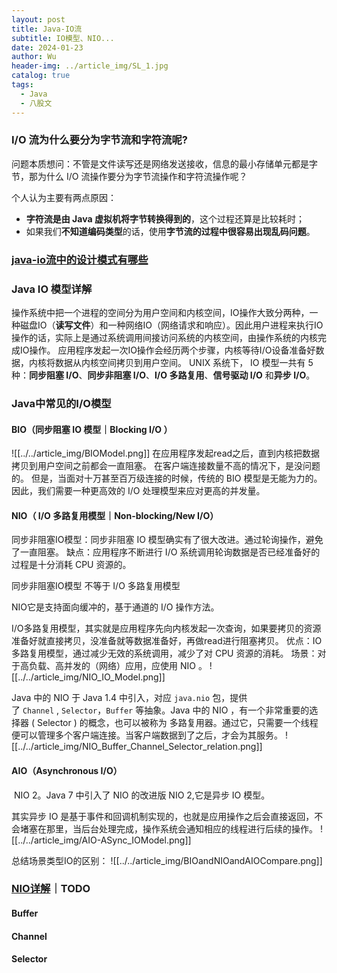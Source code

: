 ```yaml
---
layout: post
title: Java-IO流
subtitle: IO模型、NIO...
date: 2024-01-23
author: Wu
header-img: ../article_img/SL_1.jpg
catalog: true
tags:
  - Java
  - 八股文
---
```


###  I/O 流为什么要分为字节流和字符流呢?

问题本质想问：不管是文件读写还是网络发送接收，信息的最小存储单元都是字节，那为什么 I/O 流操作要分为字节流操作和字符流操作呢？

个人认为主要有两点原因：

- **字符流是由 Java 虚拟机将字节转换得到的**，这个过程还算是比较耗时；
- 如果我们**不知道编码类型**的话，使用**字节流的过程中很容易出现乱码问题**。

### [java-io流中的设计模式有哪些](https://javaguide.cn/java/io/io-design-patterns.html)

###  Java IO 模型详解
操作系统中把一个进程的空间分为用户空间和内核空间，IO操作大致分两种，一种磁盘IO（**读写文件**）和一种网络IO（网络请求和响应）。因此用户进程来执行IO操作的话，实际上是通过系统调用间接访问系统的内核空间，由操作系统的内核完成IO操作。
应用程序发起一次IO操作会经历两个步骤，内核等待I/O设备准备好数据，内核将数据从内核空间拷贝到用户空间。
UNIX 系统下， IO 模型一共有 5 种：**同步阻塞 I/O**、**同步非阻塞 I/O**、**I/O 多路复用**、**信号驱动 I/O** 和**异步 I/O**。
### Java中常见的I/O模型
#### BIO（**同步阻塞 IO 模型｜Blocking I/O** ）
![[../../article_img/BIOModel.png]]
在应用程序发起read之后，直到内核把数据拷贝到用户空间之前都会一直阻塞。
在客户端连接数量不高的情况下，是没问题的。
但是，当面对十万甚至百万级连接的时候，传统的 BIO 模型是无能为力的。因此，我们需要一种更高效的 I/O 处理模型来应对更高的并发量。

#### NIO（ I/O 多路复用模型｜Non-blocking/New I/O）

同步非阻塞IO模型：同步非阻塞 IO 模型确实有了很大改进。通过轮询操作，避免了一直阻塞。
缺点：应用程序不断进行 I/O 系统调用轮询数据是否已经准备好的过程是十分消耗 CPU 资源的。

同步非阻塞IO模型 不等于 I/O 多路复用模型

NIO它是支持面向缓冲的，基于通道的 I/O 操作方法。 


I/O多路复用模型，其实就是应用程序先向内核发起一次查询，如果要拷贝的资源准备好就直接拷贝，没准备就等数据准备好，再做read进行阻塞拷贝。
优点：IO 多路复用模型，通过减少无效的系统调用，减少了对 CPU 资源的消耗。
场景：对于高负载、高并发的（网络）应用，应使用 NIO 。
![[../../article_img/NIO_IO_Model.png]]

Java 中的 NIO 于 Java 1.4 中引入，对应 `java.nio` 包，提供了 `Channel` , `Selector`，`Buffer` 等抽象。Java 中的 NIO ，有一个非常重要的选择器 ( Selector ) 的概念，也可以被称为 多路复用器。通过它，只需要一个线程便可以管理多个客户端连接。当客户端数据到了之后，才会为其服务。
![[../../article_img/NIO_Buffer_Channel_Selector_relation.png]]

#### AIO（Asynchronous I/O）

 NIO 2。Java 7 中引入了 NIO 的改进版 NIO 2,它是异步 IO 模型。

其实异步 IO 是基于事件和回调机制实现的，也就是应用操作之后会直接返回，不会堵塞在那里，当后台处理完成，操作系统会通知相应的线程进行后续的操作。
![[../../article_img/AIO-ASync_IOModel.png]]

总结场景类型IO的区别：
![[../../article_img/BIOandNIOandAIOCompare.png]]


### [ NIO详解](https://javaguide.cn/java/io/nio-basis.html#nio-%E7%AE%80%E4%BB%8B)｜TODO
#### Buffer

#### Channel

#### Selector